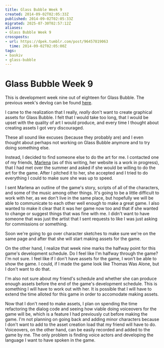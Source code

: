 ```yaml
---
title: Glass Bubble Week 9
created: 2014-09-02T02:05:33Z
published: 2014-09-02T02:05:33Z
migrated: 2025-07-30T02:57:12Z
aliases:
- Glass Bubble Week 9
crossposts:
- url: https://dpek.tumblr.com/post/96457819063
  time: 2014-09-02T02:05:00Z
tags:
- baskiv
- glass-bubble
---
```


# Glass Bubble Week 9

This is development week nine out of eighteen for Glass Bubble. The previous week's devlog can be found [here](20140826024430.md).

I came to the realization that I really, *really* don't want to create graphical assets for Glass Bubble. I felt that I would take too long, that I would be upset with the quality of art I would produce, and every time I thought about creating assets I got very discouraged.

These all sound like excuses (because they probably are) and I even thought about perhaps not working on Glass Bubble anymore and to try doing something else.

Instead, I decided to find someone else to do the art for me. I contacted one of my friends, [Marlena](http://marlenaabraham.com/) (as of this writing, her website is a work in progress), that I had met over the summer and asked if she would be willing to do the art for the game. After I pitched it to her, she accepted and I tried to do everything I could to make sure she was up to speed.

I sent Marlena an outline of the game's story, scripts of all of the characters, and some of the music among other things. It's going to be a little difficult to work with her, as we don't live in the same place, but hopefully we will be able to communicate to each other well enough to make a great game. I also wanted to make it clear that it was her game now too and that if she wanted to change or suggest things that was fine with me. I didn't want to have someone that was just the artist that I sent requests to like I was just asking for commissions or something.

Soon we're going to go over character sketches to make sure we're on the same page and after that she will start making assets for the game.

On the other hand, I realize that week nine marks the halfway point for this game's development schedule. Do I feel like I'm halfway through the game? I'm not sure. I feel like if I don't have assets for the game, I won't be able to show the game. I could, if I made the game look like Thomas Was Alone, but I don't want to do that.

I'm also not sure about my friend's schedule and whether she can produce enough assets before the end of the game's development schedule. This is something I will have to work out with her. It is possible that I will have to extend the time alloted for this game in order to accomodate making assets.

Now that I don't need to make assets, I plan on spending the time refactoring the dialog code and seeing how viable doing voiceovers for the game will be, which is a feature I had previously cut before making the game. I'm not planning on going back and adding minor characters because I don't want to add to the asset creation load that my friend will have to do. Voiceovers, on the other hand, can be easily recorded and added to the game by me. The only problem is finding voice actors and developing the language I want to have spoken in the game.
